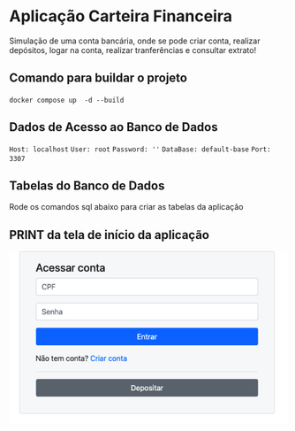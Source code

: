 # Aplicação Carteira Financeira
Simulação de uma conta bancária, onde se pode criar conta, realizar depósitos, logar na conta, realizar tranferências e consultar extrato!

## Comando para buildar o projeto
`docker compose up  -d --build`

## Dados de Acesso ao Banco de Dados
`Host: localhost`
`User: root`
`Password: ''`
`DataBase: default-base`
`Port: 3307`

## Tabelas do Banco de Dados
Rode os comandos sql abaixo para criar as tabelas da aplicação


## PRINT da tela de início da aplicação
![alt text](image.png)